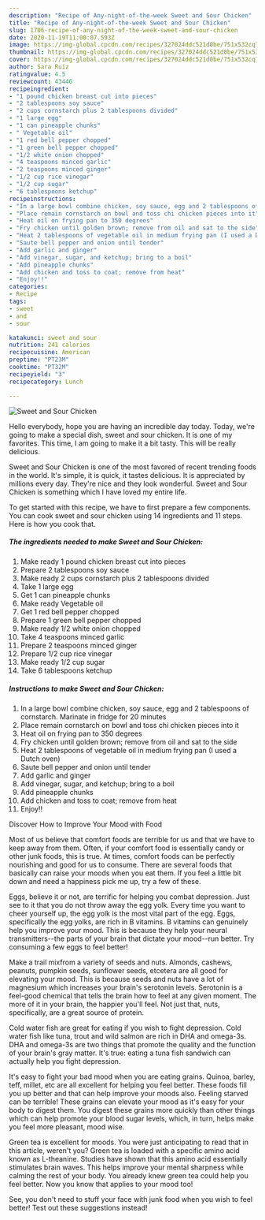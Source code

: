 ```yaml
---
description: "Recipe of Any-night-of-the-week Sweet and Sour Chicken"
title: "Recipe of Any-night-of-the-week Sweet and Sour Chicken"
slug: 1706-recipe-of-any-night-of-the-week-sweet-and-sour-chicken
date: 2020-11-19T11:00:07.593Z
image: https://img-global.cpcdn.com/recipes/327024ddc521d0be/751x532cq70/sweet-and-sour-chicken-recipe-main-photo.jpg
thumbnail: https://img-global.cpcdn.com/recipes/327024ddc521d0be/751x532cq70/sweet-and-sour-chicken-recipe-main-photo.jpg
cover: https://img-global.cpcdn.com/recipes/327024ddc521d0be/751x532cq70/sweet-and-sour-chicken-recipe-main-photo.jpg
author: Sara Ruiz
ratingvalue: 4.5
reviewcount: 43446
recipeingredient:
- "1 pound chicken breast cut into pieces"
- "2 tablespoons soy sauce"
- "2 cups cornstarch plus 2 tablespoons divided"
- "1 large egg"
- "1 can pineapple chunks"
- " Vegetable oil"
- "1 red bell pepper chopped"
- "1 green bell pepper chopped"
- "1/2 white onion chopped"
- "4 teaspoons minced garlic"
- "2 teaspoons minced ginger"
- "1/2 cup rice vinegar"
- "1/2 cup sugar"
- "6 tablespoons ketchup"
recipeinstructions:
- "In a large bowl combine chicken, soy sauce, egg and 2 tablespoons of cornstarch. Marinate in fridge for 20 minutes"
- "Place remain cornstarch on bowl and toss chi chicken pieces into it"
- "Heat oil on frying pan to 350 degrees"
- "Fry chicken until golden brown; remove from oil and sat to the side"
- "Heat 2 tablespoons of vegetable oil in medium frying pan (I used a Dutch oven)"
- "Saute bell pepper and onion until tender"
- "Add garlic and ginger"
- "Add vinegar, sugar, and ketchup; bring to a boil"
- "Add pineapple chunks"
- "Add chicken and toss to coat; remove from heat"
- "Enjoy!!"
categories:
- Recipe
tags:
- sweet
- and
- sour

katakunci: sweet and sour 
nutrition: 241 calories
recipecuisine: American
preptime: "PT23M"
cooktime: "PT32M"
recipeyield: "3"
recipecategory: Lunch

---
```



![Sweet and Sour Chicken](https://img-global.cpcdn.com/recipes/327024ddc521d0be/751x532cq70/sweet-and-sour-chicken-recipe-main-photo.jpg)

Hello everybody, hope you are having an incredible day today. Today, we're going to make a special dish, sweet and sour chicken. It is one of my favorites. This time, I am going to make it a bit tasty. This will be really delicious.

Sweet and Sour Chicken is one of the most favored of recent trending foods in the world. It's simple, it is quick, it tastes delicious. It is appreciated by millions every day. They're nice and they look wonderful. Sweet and Sour Chicken is something which I have loved my entire life.




To get started with this recipe, we have to first prepare a few components. You can cook sweet and sour chicken using 14 ingredients and 11 steps. Here is how you cook that.

<!--inarticleads1-->

##### The ingredients needed to make Sweet and Sour Chicken:

1. Make ready 1 pound chicken breast cut into pieces
1. Prepare 2 tablespoons soy sauce
1. Make ready 2 cups cornstarch plus 2 tablespoons divided
1. Take 1 large egg
1. Get 1 can pineapple chunks
1. Make ready  Vegetable oil
1. Get 1 red bell pepper chopped
1. Prepare 1 green bell pepper chopped
1. Make ready 1/2 white onion chopped
1. Take 4 teaspoons minced garlic
1. Prepare 2 teaspoons minced ginger
1. Prepare 1/2 cup rice vinegar
1. Make ready 1/2 cup sugar
1. Take 6 tablespoons ketchup




<!--inarticleads2-->

##### Instructions to make Sweet and Sour Chicken:

1. In a large bowl combine chicken, soy sauce, egg and 2 tablespoons of cornstarch. Marinate in fridge for 20 minutes
1. Place remain cornstarch on bowl and toss chi chicken pieces into it
1. Heat oil on frying pan to 350 degrees
1. Fry chicken until golden brown; remove from oil and sat to the side
1. Heat 2 tablespoons of vegetable oil in medium frying pan (I used a Dutch oven)
1. Saute bell pepper and onion until tender
1. Add garlic and ginger
1. Add vinegar, sugar, and ketchup; bring to a boil
1. Add pineapple chunks
1. Add chicken and toss to coat; remove from heat
1. Enjoy!!




Discover How to Improve Your Mood with Food


Most of us believe that comfort foods are terrible for us and that we have to keep away from them. Often, if your comfort food is essentially candy or other junk foods, this is true. At times, comfort foods can be perfectly nourishing and good for us to consume. There are several foods that basically can raise your moods when you eat them. If you feel a little bit down and need a happiness pick me up, try a few of these.

Eggs, believe it or not, are terrific for helping you combat depression. Just see to it that you do not throw away the egg yolk. Every time you want to cheer yourself up, the egg yolk is the most vital part of the egg. Eggs, specifically the egg yolks, are rich in B vitamins. B vitamins can genuinely help you improve your mood. This is because they help your neural transmitters--the parts of your brain that dictate your mood--run better. Try consuming a few eggs to feel better!

Make a trail mixfrom a variety of seeds and nuts. Almonds, cashews, peanuts, pumpkin seeds, sunflower seeds, etcetera are all good for elevating your mood. This is because seeds and nuts have a lot of magnesium which increases your brain's serotonin levels. Serotonin is a feel-good chemical that tells the brain how to feel at any given moment. The more of it in your brain, the happier you'll feel. Not just that, nuts, specifically, are a great source of protein.

Cold water fish are great for eating if you wish to fight depression. Cold water fish like tuna, trout and wild salmon are rich in DHA and omega-3s. DHA and omega-3s are two things that promote the quality and the function of your brain's gray matter. It's true: eating a tuna fish sandwich can actually help you fight depression. 

It's easy to fight your bad mood when you are eating grains. Quinoa, barley, teff, millet, etc are all excellent for helping you feel better. These foods fill you up better and that can help improve your moods also. Feeling starved can be terrible! These grains can elevate your mood as it's easy for your body to digest them. You digest these grains more quickly than other things which can help promote your blood sugar levels, which, in turn, helps make you feel more pleasant, mood wise.

Green tea is excellent for moods. You were just anticipating to read that in this article, weren't you? Green tea is loaded with a specific amino acid known as L-theanine. Studies have shown that this amino acid essentially stimulates brain waves. This helps improve your mental sharpness while calming the rest of your body. You already knew green tea could help you feel better. Now you know that applies to your mood too!

See, you don't need to stuff your face with junk food when you wish to feel better! Test out  these suggestions  instead!

